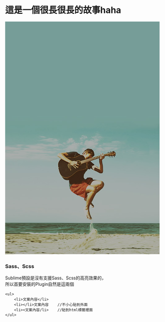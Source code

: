 這是一個很長很長的故事haha
===============

<a href="http://event.kkbox.com/user/stories/168216244" target="_blank">![](https://github.com/KKBOX-design-sharing/intro/blob/master/emotion_4.jpg)</a> 






### Sass、Scss

Sublime預設是沒有支援Sass、Scss的高亮效果的，  
所以首要安裝的Plugin自然是這兩個


```
<ul>
	<li>文案內容</li>
	<li></li>文案內容    //不小心貼到外面
	<li><文案內容/li>    //貼到html標籤裡面
</ul>
```
